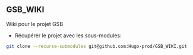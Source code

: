 ## GSB_WIKI  
Wiki pour le projet GSB

- Récupérer le projet avec les sous-modules:  
```Bash 
git clone --recurse-submodules git@github.com:Hugo-prod/GSB_WIKI.git
```